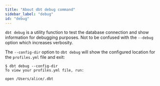 ```yaml
---
title: "About dbt debug command"
sidebar_label: "debug"
id: "debug"
---
```


`dbt debug` is a utility function to test the database connection and show information for debugging purposes. Not to be confused with the `--debug` option which increases verbosity.

The `--config-dir` option to `dbt debug` will show the configured location for the `profiles.yml` file and exit:

```text
$ dbt debug --config-dir
To view your profiles.yml file, run:

open /Users/alice/.dbt
```
